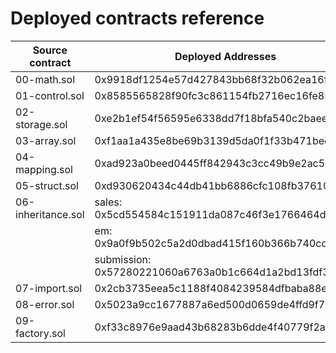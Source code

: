 # Deployed contracts reference

| Source contract    | Deployed Addresses                                     |
| ------------------ | ------------------------------------------------------ |
| 00-math.sol        | 0x9918df1254e57d427843bb68f32b062ea16fe586             |
| 01-control.sol     | 0x8585565828f90fc3c861154fb2716ec16fe853f7             |
| 02-storage.sol     | 0xe2b1ef54f56595e6338dd7f18bfa540c2baeed2a             |
| 03-array.sol       | 0xf1aa1a435e8be69b3139d5da0f1f33b471bed7ee             |
| 04-mapping.sol     | 0xad923a0beed0445ff842943c3cc49b9e2ac53d11             |
| 05-struct.sol      | 0xd930620434c44db41bb6886cfc108fb37610faab             |
| 06-inheritance.sol | sales: 0x5cd554584c151911da087c46f3e1766464d5d5ec      |
|                    | em:    0x9a0f9b502c5a2d0dbad415f160b366b740cd8086      |
|                    | submission: 0x57280221060a6763a0b1c664d1a2bd13fdf3ef24 |
| 07-import.sol      | 0x2cb3735eea5c1188f4084239584dfbaba88e2d54             |
| 08-error.sol       | 0x5023a9cc1677887a6ed500d0659de4ffd9f76df8             |
| 09-factory.sol     | 0xf33c8976e9aad43b68283b6dde4f40779f2a5677             |
